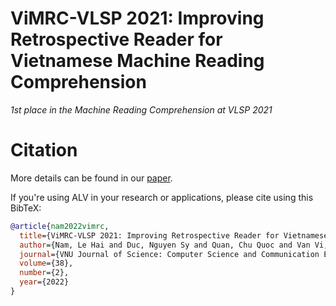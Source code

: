 # ViMRC-VLSP 2021: Improving Retrospective Reader for Vietnamese Machine Reading Comprehension
*1st place in the Machine Reading Comprehension at VLSP 2021*


# Citation
More details can be found in our [paper]([https://link.springer.com/chapter/10.1007/978-3-031-05933-9_2](https://jcsce.vnu.edu.vn/index.php/jcsce/article/view/346)).

If you're using ALV in your research or applications, please cite using this BibTeX:
```bibtex
@article{nam2022vimrc,
  title={ViMRC-VLSP 2021: Improving Retrospective Reader for Vietnamese Machine Reading Comprehension},
  author={Nam, Le Hai and Duc, Nguyen Sy and Quan, Chu Quoc and Van Vi, Ngo},
  journal={VNU Journal of Science: Computer Science and Communication Engineering},
  volume={38},
  number={2},
  year={2022}
}
```
